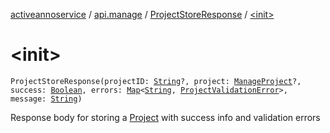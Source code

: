 [activeannoservice](../../index.md) / [api.manage](../index.md) / [ProjectStoreResponse](index.md) / [&lt;init&gt;](./-init-.md)

# &lt;init&gt;

`ProjectStoreResponse(projectID: `[`String`](https://kotlinlang.org/api/latest/jvm/stdlib/kotlin/-string/index.html)`?, project: `[`ManageProject`](../../api.manage.dto/-manage-project/index.md)`?, success: `[`Boolean`](https://kotlinlang.org/api/latest/jvm/stdlib/kotlin/-boolean/index.html)`, errors: `[`Map`](https://kotlinlang.org/api/latest/jvm/stdlib/kotlin.collections/-map/index.html)`<`[`String`](https://kotlinlang.org/api/latest/jvm/stdlib/kotlin/-string/index.html)`, `[`ProjectValidationError`](../../project/-project-validation-error/index.md)`>, message: `[`String`](https://kotlinlang.org/api/latest/jvm/stdlib/kotlin/-string/index.html)`)`

Response body for storing a [Project](#) with success info and validation errors


